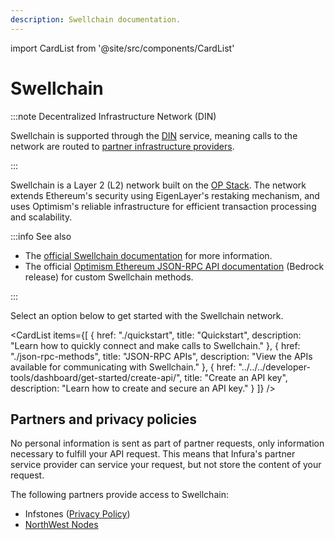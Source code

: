 ```yaml
---
description: Swellchain documentation.
---
```


import CardList from '@site/src/components/CardList'

# Swellchain

:::note Decentralized Infrastructure Network (DIN)

Swellchain is supported through the [DIN](https://www.infura.io/solutions/decentralized-infrastructure-service) service,
meaning calls to the network are routed to [partner infrastructure providers](#partners-and-privacy-policies).

:::

Swellchain is a Layer 2 (L2) network built on the [OP Stack](https://docs.optimism.io/stack/getting-started#the-op-stack-today).
The network extends Ethereum's security using EigenLayer's restaking mechanism, and uses Optimism's reliable
infrastructure for efficient transaction processing and scalability.

:::info See also

- The [official Swellchain documentation](https://build.swellnetwork.io/) for more information.
- The official
[Optimism Ethereum JSON-RPC API documentation](https://docs.optimism.io/builders/node-operators/json-rpc)
(Bedrock release) for custom Swellchain methods.

:::

Select an option below to get started with the Swellchain network.

<CardList
  items={[
    {
      href: "./quickstart",
      title: "Quickstart",
      description: "Learn how to quickly connect and make calls to Swellchain."
    },
    {
      href: "./json-rpc-methods",
      title: "JSON-RPC APIs",
      description: "View the APIs available for communicating with Swellchain."
    },
    {
      href: "../../../developer-tools/dashboard/get-started/create-api/",
      title: "Create an API key",
      description: "Learn how to create and secure an API key."
    }
  ]}
/>

## Partners and privacy policies

No personal information is sent as part of partner requests, only information necessary to fulfill your API request. This means that Infura's partner service provider can service your request, but not store the content of your request.

The following partners provide access to Swellchain:
- Infstones ([Privacy Policy](https://infstones.com/terms/privacy-notice))
- [NorthWest Nodes](https://northwestnodes.com/)